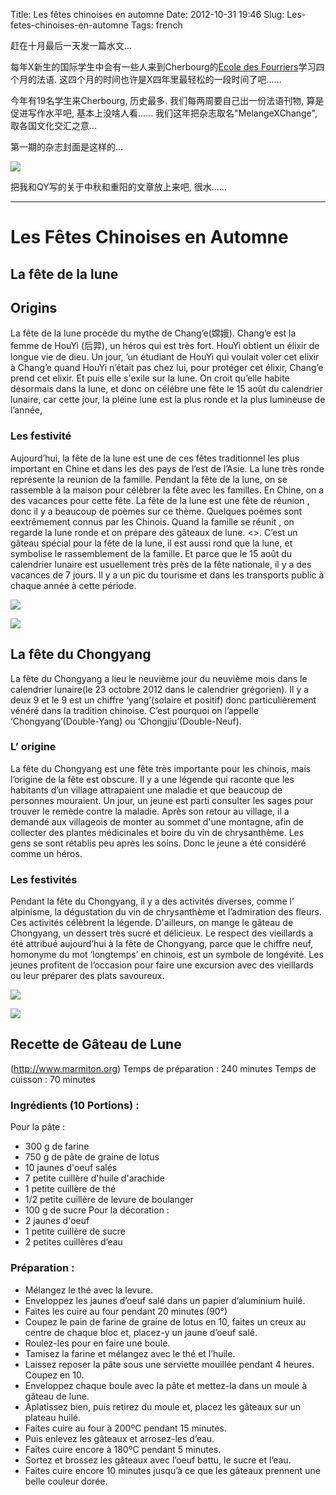 Title: Les fêtes chinoises en automne
Date: 2012-10-31 19:46
Slug: Les-fetes-chinoises-en-automne
Tags: french


赶在十月最后一天发一篇水文...

每年X新生的国际学生中会有一些人来到Cherbourg的[Ecole des Fourriers](http://www.ecoledesfourriers.fr/)学习四个月的法语. 这四个月的时间也许是X四年里最轻松的一段时间了吧......

今年有19名学生来Cherbourg, 历史最多. 我们每两周要自己出一份法语刊物, 算是促进写作水平吧, 基本上没啥人看...... 我们这年把杂志取名"MelangeXChange", 取各国文化交汇之意...

第一期的杂志封面是这样的...

![](images/./Les-fetes-chinoises-en-automne/pasted_image.png)

把我和QY写的关于中秋和重阳的文章放上来吧, 很水......

------

Les Fêtes Chinoises en Automne
==============================

La fête de la lune
------------------

Origins
-------
La fête de la lune procède du mythe de Chang’e(嫦娥). Chang’e est la femme de HouYi (后羿), un héros qui est très fort. HouYi obtient un élixir de longue vie de dieu. Un jour, ’un étudiant de HouYi qui voulait voler cet elixir à Chang’e quand HouYi n’était pas chez lui, pour protéger cet élixir, Chang’e prend cet elixir. Et puis elle s'exile sur la lune. On croit qu’elle habite désormais dans la lune, et donc on célébre une fête le 15 août du calendrier lunaire, car cette jour, la pleine lune est la plus ronde et la plus lumineuse de l’année, 

### Les festivité
Aujourd’hui, la fête de la lune est une de ces fêtes traditionnel les plus important en Chine et dans les des pays de l’est de l’Asie. La lune très ronde représente la reunion de la famille. Pendant  la fête de la lune, on se rassemble à la maison pour célèbrer la fête avec les familles. En Chine, on a des vacances pour cette fête. 
La fête de la lune est une fête de réunion , donc il y a beaucoup de poèmes sur ce thème. Quelques poèmes sont eextrêmement connus par les Chinois.
Quand la famille se réunit , on regarde la lune ronde et on prépare des gâteaux de lune. <<Le gateau de lune>>. C’est un gâteau spécial pour la fête de la lune, il est aussi rond que la lune, et symbolise le rassemblement de la famille. Et parce que le 15 août du calendrier lunaire est usuellement très près de la fête  nationale, il y a des vacances de 7 jours. Il y a un pic du tourisme et dans les transports public à chaque année à cette période. 

![](images/./Les-fetes-chinoises-en-automne/pasted_image001.png)

![](images/./Les-fetes-chinoises-en-automne/pasted_image002.png)

La fête du Chongyang
--------------------
La fête du Chongyang a lieu le neuvième jour du neuvième mois dans le calendrier lunaire(le 23 octobre 2012 dans le calendrier grégorien). Il y a deux 9 et le 9 est un chiffre ‘yang’(solaire et positif) donc particulièrement vénéré dans la tradition chinoise. C’est pourquoi on l’appelle ‘Chongyang’(Double-Yang) ou ‘Chongjiu’(Double-Neuf).

### L’ origine
La fête du Chongyang est une fête très importante pour les chinois, mais l’origine de la fête est obscure. Il y a une légende qui raconte que les habitants d’un village attrapaient une maladie et que beaucoup de personnes mouraient. Un jour, un jeune est parti consulter les sages pour trouver le remède contre la maladie. Après son retour au village, il a demandé aux villageois de monter au sommet d'une montagne, afin de collecter des plantes médicinales et boire du vin de chrysanthème. Les gens se sont rétablis peu après les soins. Donc le jeune a été considéré comme un héros.

### Les festivités
Pendant la fête du Chongyang, il y a des activités diverses, comme l’ alpinisme, la dégustation du vin de chrysanthème et l’admiration des fleurs. Ces activités célèbrent la légende. D'ailleurs, on mange le gâteau de Chongyang, un dessert très sucré et délicieux.
Le respect des vieillards a été attribué aujourd’hui à la fête de Chongyang, parce que le chiffre neuf, homonyme du mot ‘longtemps’ en chinois, est un symbole de longévité. Les jeunes profitent de l’occasion pour faire une excursion avec des vieillards ou leur préparer des plats savoureux.

![](images/./Les-fetes-chinoises-en-automne/pasted_image003.png)

![](images/./Les-fetes-chinoises-en-automne/pasted_image004.png)

Recette de Gâteau de Lune
-------------------------
(<http://www.marmiton.org>)
Temps de préparation : 240 minutes	Temps de cuisson : 70 minutes

### Ingrédients (10 Portions) :
Pour la pâte :
- 300 g de farine
- 750 g de pâte de graine de lotus
- 10 jaunes d'oeuf salés
- 7 petite cuillère d'huile d'arachide
- 1 petite cuillère de thé
- 1/2 petite cuillère de levure de boulanger
- 100 g de sucre
Pour la décoration :
- 2 jaunes d'oeuf
- 1 petite cuillère de sucre 
- 2 petites cuillères d’eau



### Préparation :
+ Mélangez le thé avec la levure. 
+ Enveloppez les jaunes d’oeuf salé dans un papier d’aluminium huilé.
+ Faites les cuire au four pendant 20 minutes (90°) 
+ Coupez le pain de farine de graine de lotus en 10, faites un creux au centre de chaque bloc et, placez-y un jaune d’oeuf salé. 
+ Roulez-les pour en faire une boule. 
+ Tamisez la farine et mélangez avec le thé et l’huile. 
+ Laissez reposer la pâte sous une serviette mouillée pendant 4 heures. Coupez en 10. 
+ Enveloppez chaque boule avec la pâte et mettez-la dans un moule à gâteau de lune. 
+ Aplatissez bien, puis retirez du moule et, placez les gâteaux sur un plateau huilé. 
+ Faites cuire au four à 200ºC pendant 15 minutes. 
+ Puis enlevez les gâteaux et arrosez-les d’eau. 
+ Faites cuire encore à 180ºC pendant 5 minutes. 
+ Sortez et brossez les gâteaux avec l’oeuf battu, le sucre et l’eau. 
+ Faites cuire encore 10 minutes jusqu’à ce que les gâteaux prennent une belle couleur dorée.


